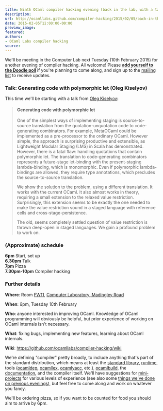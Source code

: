 ```yaml
---
title: Ninth OCaml compiler hacking evening (back in the lab, with a talk from Oleg)
description:
url: http://ocamllabs.github.com/compiler-hacking/2015/02/05/back-in-the-lab - [404 Not Found]
date: 2015-02-05T12:00:00-00:00
preview_image:
featured:
authors:
- OCaml Labs compiler hacking
source:
---
```


<p>We'll be meeting in the Computer Lab next Tuesday (10th February 2015) for another evening of compiler hacking.  All welcome!  Please <strong><a href="http://doodle.com/zxmeyn2ih92mke85">add yourself to the Doodle poll</a></strong> if you're planning to come along, and sign up to the <a href="http://lists.ocaml.org/listinfo/cam-compiler-hacking">mailing list</a> to receive updates.</p>

<h3>Talk: Generating code with polymorphic let (Oleg Kiselyov)</h3>

<p>This time we'll be starting with a talk from <a href="http://okmij.org/ftp">Oleg Kiselyov</a>:</p>

<blockquote>
<h4>Generating code with polymorphic let</h4>

<p>One of the simplest ways of implementing staging is source-to-source
translation from the quotation-unquotation code to code-generating
combinators. For example, MetaOCaml could be implemented as a
pre-processor to the ordinary OCaml. However simple, the approach is
surprising productive and extensible, as Lightweight Modular Staging
(LMS) in Scala has demonstrated. However, there is a fatal flaw:
handling quotations that contain polymorphic let. The translation to
code-generating combinators represents a future-stage let-binding with
the present-staging lambda-binding, which is monomorphic. Even if
polymorphic lambda-bindings are allowed, they require type
annotations, which precludes the source-to-source translation.</p>

<p>We show the solution to the problem, using a different translation. It
works with the current OCaml. It also almost works in theory,
requiring a small extension to the relaxed value
restriction. Surprisingly, this extension seems to be exactly the one
needed to make the value restriction sound in a staged language with
reference cells and cross-stage-persistence.</p>

<p>The old, seems completely settled question of value restriction is
thrown deep-open in staged languages. We gain a profound problem to
work on.</p>
</blockquote>

<h3>(Approximate) schedule</h3>

<p><strong>6pm</strong> Start, set up<br/>
<strong>6.30pm</strong> Talk<br/>
<strong>7pm</strong> Pizza<br/>
<strong>7.30pm-10pm</strong> Compiler hacking  </p>

<h3>Further details</h3>

<p><strong>Where</strong>:
  Room <a href="http://www.cl.cam.ac.uk/research/dtg/openroommap/static/?s=FW11&amp;labels=1">FW11</a>, <a href="http://www.cl.cam.ac.uk/directions/">Computer Laboratory, Madingley Road</a></p>

<p><strong>When</strong>: 6pm, Tuesday 10th February</p>

<p><strong>Who</strong>: anyone interested in improving OCaml. Knowledge of OCaml programming will obviously be helpful, but prior experience of working on OCaml internals isn't necessary.</p>

<p><strong>What</strong>: fixing bugs, implementing new features, learning about OCaml internals.</p>

<p><strong>Wiki</strong>: <a href="https://github.com/ocamllabs/compiler-hacking/wiki">https://github.com/ocamllabs/compiler-hacking/wiki</a></p>

<p>We're defining &quot;compiler&quot; pretty broadly, to include anything that's part of the standard distribution, which means at least the <a href="http://caml.inria.fr/pub/docs/manual-ocaml-4.01/libref/index.html - [404 Not Found]">standard library</a>, <a href="http://caml.inria.fr/pub/docs/manual-ocaml-4.00/manual024.html - [404 Not Found]">runtime</a>, tools (<a href="http://caml.inria.fr/pub/docs/manual-ocaml-4.01/depend.html - [404 Not Found]">ocamldep</a>, <a href="http://caml.inria.fr/pub/docs/manual-ocaml-4.00/manual026.html#toc105 - [404 Not Found]">ocamllex</a>, <a href="http://caml.inria.fr/pub/docs/manual-ocaml-4.00/manual026.html#toc107 - [404 Not Found]">ocamlyacc</a>, etc.), <a href="http://caml.inria.fr/pub/docs/manual-ocaml-4.00/manual032.html - [404 Not Found]">ocamlbuild</a>, the <a href="http://caml.inria.fr/resources/doc/index.en.html">documentation</a>, and the compiler itself. We'll have suggestions for <a href="https://github.com/ocamllabs/compiler-hacking/wiki/Things-to-work-on">mini-projects</a> for various levels of experience (see also some <a href="https://github.com/ocamllabs/compiler-hacking/wiki/Things-previously-worked-on">things we've done on previous evenings</a>), but feel free to come along and work on whatever you fancy.</p>

<p>We'll be ordering pizza, so if you want to be counted for food you should aim to arrive by 6pm.</p>

